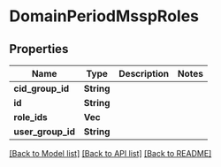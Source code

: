 # DomainPeriodMsspRoles

## Properties

Name | Type | Description | Notes
------------ | ------------- | ------------- | -------------
**cid_group_id** | **String** |  | 
**id** | **String** |  | 
**role_ids** | **Vec<String>** |  | 
**user_group_id** | **String** |  | 

[[Back to Model list]](../README.md#documentation-for-models) [[Back to API list]](../README.md#documentation-for-api-endpoints) [[Back to README]](../README.md)


